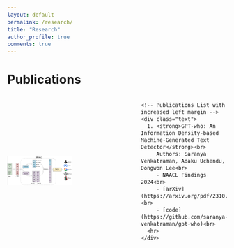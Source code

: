```yaml
---
layout: default
permalink: /research/
title: "Research"
author_profile: true
comments: true
---
```


# Publications

<div class="container">
  <div class="content">
    <!-- Image on Left Half with adjusted width -->
    <div style="margin-right: 10px;">
      <img src="/images/pipeline_gptwho.png" alt="Image Description" style="width: 50%;">
    </div>

    <!-- Publications List with increased left margin -->
    <div class="text">
      1. <strong>GPT-who: An Information Density-based Machine-Generated Text Detector</strong><br>
         Authors: Saranya Venkatraman, Adaku Uchendu, Dongwon Lee<br>
         - NAACL Findings 2024<br>
         - [arXiv](https://arxiv.org/pdf/2310.06202.pdf)<br>
         - [code](https://github.com/saranya-venkatraman/gpt-who)<br>
      <hr>
    </div>
  </div>
</div>

<style>
  .container {
    display: flex;
    justify-content: center;
    align-items: center;
  }

  .content {
    max-width: 800px;
    display: flex;
    align-items: center;
  }

  .text {
    flex: 1;
    margin-left: 10px;
    font-size: 14px;
  }
</style>


